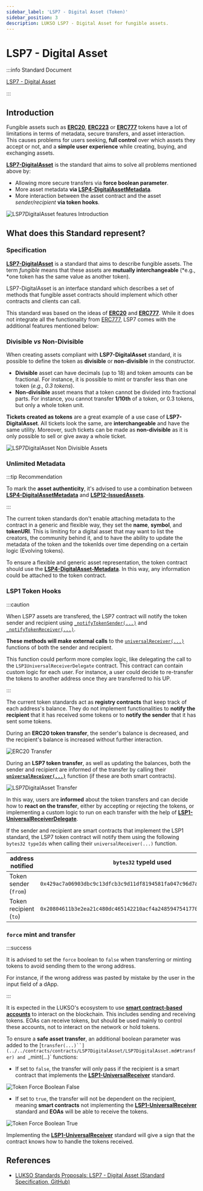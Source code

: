 ```yaml
---
sidebar_label: 'LSP7 - Digital Asset (Token)'
sidebar_position: 3
description: LUKSO LSP7 - Digital Asset for fungible assets.
---
```


# LSP7 - Digital Asset

:::info Standard Document

[LSP7 - Digital Asset](https://github.com/lukso-network/LIPs/blob/main/LSPs/LSP-7-DigitalAsset.md)

:::

## Introduction

Fungible assets such as **[ERC20](https://eips.ethereum.org/EIPS/eip-20)**, **[ERC223](https://eips.ethereum.org/EIPS/eip-223)** or **[ERC777](https://eips.ethereum.org/EIPS/eip-777)** tokens have a lot of limitations in terms of metadata, secure transfers, and asset interaction. This causes problems for users seeking, **full control** over which assets they accept or not, and a **simple user experience** while creating, buying, and exchanging assets.

**[LSP7-DigitalAsset](#)** is the standard that aims to solve all problems mentioned above by:

- Allowing more secure transfers via **force boolean parameter**.
- More asset metadata **via [LSP4-DigitalAssetMetadata](./LSP4-Digital-Asset-Metadata.md)**.
- More interaction between the asset contract and the asset _sender/recipient_ **via token hooks**.

![LSP7DigitalAsset features Introduction](/img/standards/lsp7/lsp7-intro.jpeg)

## What does this Standard represent?

### Specification

**[LSP7-DigitalAsset](#)** is a standard that aims to describe fungible assets. The term _fungible_ means that these assets are **mutually interchangeable** (*e.g., *one token has the same value as another token).

LSP7-DigitalAsset is an interface standard which describes a set of methods that fungible asset contracts should implement which other contracts and clients can call.

This standard was based on the ideas of **[ERC20](https://eips.ethereum.org/EIPS/eip-20)** and **[ERC777](https://eips.ethereum.org/EIPS/eip-777)**. While it does not integrate all the functionality from [ERC777](https://eips.ethereum.org/EIPS/eip-777), LSP7 comes with the additional features mentioned below:

### Divisible _vs_ Non-Divisible

When creating assets compliant with **LSP7-DigitalAsset** standard, it is possible to define the token as **divisible** or **non-divisible** in the constructor.

- **Divisible** asset can have decimals (up to 18) and token amounts can be fractional. For instance, it is possible to mint or transfer less than one token (_e.g., 0.3 tokens_).
- **Non-divisible** asset means that a token cannot be divided into fractional parts. For instance, you cannot transfer **1/10th** of a token, or 0.3 tokens, but only a whole token unit.

**Tickets created as tokens** are a great example of a use case of **LSP7-DigitalAsset**. All tickets look the same, are **interchangeable** and have the same utility. Moreover, such tickets can be made as **non-divisible** as it is only possible to sell or give away a whole ticket.

![LSP7DigitalAsset Non Divisible Assets](/img/standards/lsp7/lsp7-non-divisible.jpeg)

### Unlimited Metadata

:::tip Recommendation

To mark the **asset authenticity**, it's advised to use a combination between **[LSP4-DigitalAssetMetadata](./LSP4-Digital-Asset-Metadata.md)** and **[LSP12-IssuedAssets](../universal-profile/lsp12-issued-assets.md)**.

:::

The current token standards don't enable attaching metadata to the contract in a generic and flexible way, they set the **name**, **symbol**, and **tokenURI**. This is limiting for a digital asset that may want to list the creators, the community behind it, and to have the ability to update the metadata of the token and the tokenIds over time depending on a certain logic (Evolving tokens).

To ensure a flexible and generic asset representation, the token contract should use the **[LSP4-DigitalAsset-Metadata](./LSP4-Digital-Asset-Metadata.md)**. In this way, any information could be attached to the token contract.

### LSP1 Token Hooks

:::caution

When LSP7 assets are transfered, the LSP7 contract will notify the token sender and recipient using [`_notifyTokenSender(...)`](../../contracts/contracts/LSP7DigitalAsset/LSP7DigitalAsset.md#_notifytokensender) and [`_notifyTokenReceiver(...)`](../../contracts/contracts/LSP7DigitalAsset/LSP7DigitalAsset.md#_notifytokenreceiver).

**These methods will make external calls** to the [`universalReceiver(...)`](../../contracts/contracts/LSP0ERC725Account/LSP0ERC725Account.md#universalreceiver) functions of both the sender and recipient.

This function could perform more complex logic, like delegating the call to the `LSP1UniversalReceiverDelegate` contract. This contract can contain custom logic for each user. For instance, a user could decide to re-transfer the tokens to another address once they are transferred to his UP.

:::

The current token standards act as **registry contracts** that keep track of each address's balance. They do not implement functionalities to **notify the recipient** that it has received some tokens or to **notify the sender** that it has sent some tokens.

During an **ERC20 token transfer**, the sender's balance is decreased, and the recipient's balance is increased without further interaction.

![ERC20 Transfer](/img/standards/lsp7/erc20-transfer.jpeg)

During an **LSP7 token transfer**, as well as updating the balances, both the sender and recipient are informed of the transfer by calling their **[`universalReceiver(...)`](../generic-standards/lsp1-universal-receiver.md#lsp1---universal-receiver)** function (if these are both smart contracts).

![LSP7DigitalAsset Transfer](/img/standards/lsp7/lsp7-transfer.jpeg)

In this way, users are **informed** about the token transfers and can decide how to **react on the transfer**, either by accepting or rejecting the tokens, or implementing a custom logic to run on each transfer with the help of **[LSP1-UniversalReceiverDelegate](../generic-standards/lsp1-universal-receiver-delegate.md)**.

If the sender and recipient are smart contracts that implement the LSP1 standard, the LSP7 token contract will notify them using the following `bytes32 typeIds` when calling their `universalReceiver(...)` function.

| address notified       | `bytes32` typeId used                                                | description                                     |
| ---------------------- | -------------------------------------------------------------------- | ----------------------------------------------- |
| Token sender (`from`)  | `0x429ac7a06903dbc9c13dfcb3c9d11df8194581fa047c96d7a4171fc7402958ea` | `keccak256('LSP7Tokens_SenderNotification')`    |
| Token recipient (`to`) | `0x20804611b3e2ea21c480dc465142210acf4a2485947541770ec1fb87dee4a55c` | `keccak256('LSP7Tokens_RecipientNotification')` |

### `force` mint and transfer

:::success

It is advised to set the `force` boolean to `false` when transferring or minting tokens to avoid sending them to the wrong address.

For instance, if the wrong address was pasted by mistake by the user in the input field of a dApp.

:::

It is expected in the LUKSO's ecosystem to use **[smart contract-based accounts](../universal-profile/lsp0-erc725account.md)** to interact on the blockchain. This includes sending and receiving tokens. EOAs can receive tokens, but should be used mainly to control these accounts, not to interact on the network or hold tokens.

To ensure a **safe asset transfer**, an additional boolean parameter was added to the [`transfer(...)``](../../contracts/contracts/LSP7DigitalAsset/LSP7DigitalAsset.md#transfer) and `_mint(...)` functions:

- If set to `false`, the transfer will only pass if the recipient is a smart contract that implements the **[LSP1-UniversalReceiver](../generic-standards/lsp1-universal-receiver.md)** standard.

![Token Force Boolean False](/img/standards/lsp7/tokens-force-false.jpeg)

- If set to `true`, the transfer will not be dependent on the recipient, meaning **smart contracts** not implementing the **[LSP1-UniversalReceiver](../generic-standards/lsp1-universal-receiver.md)** standard and **EOAs** will be able to receive the tokens.

![Token Force Boolean True](/img/standards/lsp7/tokens-force-true.jpeg)

Implementing the **[LSP1-UniversalReceiver](../generic-standards/lsp1-universal-receiver.md)** standard will give a sign that the contract knows how to handle the tokens received.

## References

- [LUKSO Standards Proposals: LSP7 - Digital Asset (Standard Specification, GitHub)](https://github.com/lukso-network/LIPs/blob/main/LSPs/LSP-7-DigitalAsset.md)
